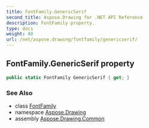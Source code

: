 ```yaml
---
title: FontFamily.GenericSerif
second_title: Aspose.Drawing for .NET API Reference
description: FontFamily property. 
type: docs
weight: 40
url: /net/aspose.drawing/fontfamily/genericserif/
---
```

## FontFamily.GenericSerif property

```csharp
public static FontFamily GenericSerif { get; }
```

### See Also

* class [FontFamily](../)
* namespace [Aspose.Drawing](../../fontfamily/)
* assembly [Aspose.Drawing.Common](../../../)


